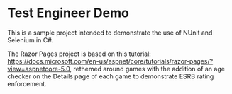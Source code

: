 # Test Engineer Demo

This is a sample project intended to demonstrate the use of NUnit and Selenium in C#. 

The Razor Pages project is based on this tutorial: https://docs.microsoft.com/en-us/aspnet/core/tutorials/razor-pages/?view=aspnetcore-5.0, rethemed around games with the addition of an age checker on the Details page of each game to demonstrate ESRB rating enforcement.
